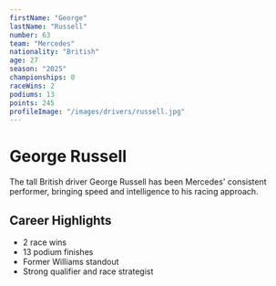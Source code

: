 ```yaml
---
firstName: "George"
lastName: "Russell"
number: 63
team: "Mercedes"
nationality: "British"
age: 27
season: "2025"
championships: 0
raceWins: 2
podiums: 13
points: 245
profileImage: "/images/drivers/russell.jpg"
---
```


# George Russell

The tall British driver George Russell has been Mercedes' consistent performer, bringing speed and intelligence to his racing approach.

## Career Highlights
- 2 race wins
- 13 podium finishes
- Former Williams standout
- Strong qualifier and race strategist
